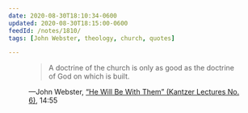 ```yaml
---
date: 2020-08-30T18:10:34-0600
updated: 2020-08-30T18:15:00-0600
feedId: /notes/1810/
tags: [John Webster, theology, church, quotes]

---
```


<figure class='quotation'>

> A doctrine of the church is only as good as the doctrine of God on which is built.

<figcaption>—John Webster, <a href="https://henrycenter.tiu.edu/resource/he-will-be-with-them/">“He Will Be With Them” (Kantzer Lectures No. 6)</a>, 14:55</figcaption>

</figure>
